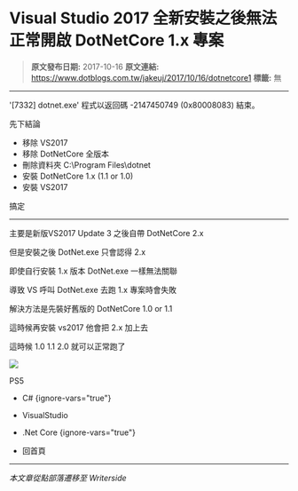 # Visual Studio 2017 全新安裝之後無法正常開啟 DotNetCore 1.x 專案

> **原文發布日期:** 2017-10-16
> **原文連結:** https://www.dotblogs.com.tw/jakeuj/2017/10/16/dotnetcore1
> **標籤:** 無

---

'[7332] dotnet.exe' 程式以返回碼 -2147450749 (0x80008083) 結束。

先下結論

* 移除 VS2017
* 移除 DotNetCore 全版本
* 刪除資料夾 C:\Program Files\dotnet
* 安裝 DotNetCore 1.x (1.1 or 1.0)
* 安裝 VS2017

搞定

---

主要是新版VS2017 Update 3 之後自帶 DotNetCore 2.x

但是安裝之後 DotNet.exe 只會認得 2.x

即使自行安裝 1.x 版本 DotNet.exe 一樣無法關聯

導致 VS 呼叫 DotNet.exe 去跑 1.x 專案時會失敗

解決方法是先裝好舊版的 DotNetCore 1.0 or 1.1

這時候再安裝 vs2017 他會把 2.x 加上去

這時候 1.0 1.1 2.0 就可以正常跑了

![](https://card.psnprofiles.com/1/jakeuj.png)

PS5

* C#
{ignore-vars="true"}
* VisualStudio
* .Net Core
{ignore-vars="true"}

* 回首頁

---

*本文章從點部落遷移至 Writerside*
